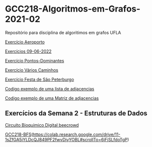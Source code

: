 # GCC218-Algoritmos-em-Grafos-2021-02
Repositório para disciplina de algoritimos em grafos UFLA

[Exercício Aeroporto](https://github.com/OsvaldoUfla/aeroporto)

[Exercícios 09-06-2022](https://github.com/OsvaldoUfla/-GCC218-Exercicios-09-06-2022/tree/main)

[Exercício Pontos-Dominantes](https://github.com/OsvaldoUfla/GCC218-Pontos-Dominantes)

[Exercício Vários Caminhos](https://github.com/OsvaldoUfla/GCC218-Varios-Caminhos)

[Exercício Festa de São Peterburgo](https://github.com/OsvaldoUfla/GCC218-Festa-Sao-petersburgo)

[Codigo exemplo de uma lista de adjacencias](https://github.com/OsvaldoUfla/GCC218-ListaDeAdjacencias)

[Codigo exemplo de uma Matriz de adjacencias](https://github.com/OsvaldoUfla/GCC218-MatrizDeAdjacencias)

##  Exercícios da Semana 2 - Estruturas de Dados

[Circuito Bioquimico Digital beecrowd](https://github.com/OsvaldoUfla/GCC218-CircuitoBioquimicoDigital)


[GCC218-BFS](https://github.com/OsvaldoUfla/GCC218-BFS)(https://colab.research.google.com/drive/11-1sZfGA5iYLDcQJ849PF2fwvDjyYOBL#scrollTo=6iFjSLfdoTgP)

